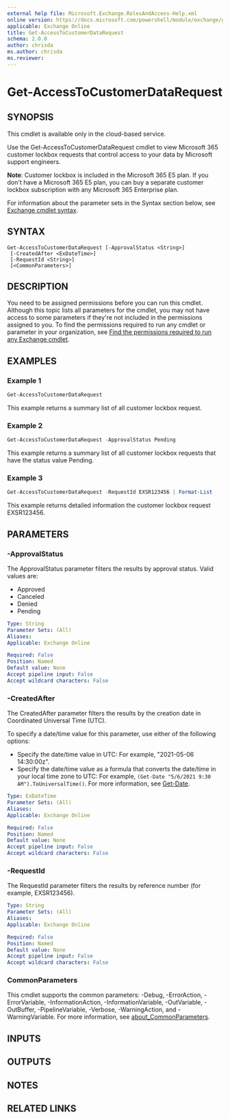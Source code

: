 ```yaml
---
external help file: Microsoft.Exchange.RolesAndAccess-Help.xml
online version: https://docs.microsoft.com/powershell/module/exchange/get-accesstocustomerdatarequest
applicable: Exchange Online
title: Get-AccessToCustomerDataRequest
schema: 2.0.0
author: chrisda
ms.author: chrisda
ms.reviewer:
---
```


# Get-AccessToCustomerDataRequest

## SYNOPSIS
This cmdlet is available only in the cloud-based service.

Use the Get-AccessToCustomerDataRequest cmdlet to view Microsoft 365 customer lockbox requests that control access to your data by Microsoft support engineers.

**Note**: Customer lockbox is included in the Microsoft 365 E5 plan. If you don't have a Microsoft 365 E5 plan, you can buy a separate customer lockbox subscription with any Microsoft 365 Enterprise plan.

For information about the parameter sets in the Syntax section below, see [Exchange cmdlet syntax](https://docs.microsoft.com/powershell/exchange/exchange-cmdlet-syntax).

## SYNTAX

```
Get-AccessToCustomerDataRequest [-ApprovalStatus <String>]
 [-CreatedAfter <ExDateTime>]
 [-RequestId <String>]
 [<CommonParameters>]
```

## DESCRIPTION
You need to be assigned permissions before you can run this cmdlet. Although this topic lists all parameters for the cmdlet, you may not have access to some parameters if they're not included in the permissions assigned to you. To find the permissions required to run any cmdlet or parameter in your organization, see [Find the permissions required to run any Exchange cmdlet](https://docs.microsoft.com/powershell/exchange/find-exchange-cmdlet-permissions).

## EXAMPLES

### Example 1
```powershell
Get-AccessToCustomerDataRequest
```

This example returns a summary list of all customer lockbox request.

### Example 2
```powershell
Get-AccessToCustomerDataRequest -ApprovalStatus Pending
```

This example returns a summary list of all customer lockbox requests that have the status value Pending.

### Example 3
```powershell
Get-AccessToCustomerDataRequest -RequestId EXSR123456 | Format-List
```

This example returns detailed information the customer lockbox request EXSR123456.

## PARAMETERS

### -ApprovalStatus
The ApprovalStatus parameter filters the results by approval status. Valid values are:

- Approved
- Canceled
- Denied
- Pending

```yaml
Type: String
Parameter Sets: (All)
Aliases:
Applicable: Exchange Online

Required: False
Position: Named
Default value: None
Accept pipeline input: False
Accept wildcard characters: False
```

### -CreatedAfter
The CreatedAfter parameter filters the results by the creation date in Coordinated Universal Time (UTC).

To specify a date/time value for this parameter, use either of the following options:

- Specify the date/time value in UTC: For example, "2021-05-06 14:30:00z".
- Specify the date/time value as a formula that converts the date/time in your local time zone to UTC: For example, `(Get-Date "5/6/2021 9:30 AM").ToUniversalTime()`. For more information, see [Get-Date](https://docs.microsoft.com/powershell/module/Microsoft.PowerShell.Utility/Get-Date).

```yaml
Type: ExDateTime
Parameter Sets: (All)
Aliases:
Applicable: Exchange Online

Required: False
Position: Named
Default value: None
Accept pipeline input: False
Accept wildcard characters: False
```

### -RequestId
The RequestId parameter filters the results by reference number (for example, EXSR123456).

```yaml
Type: String
Parameter Sets: (All)
Aliases:
Applicable: Exchange Online

Required: False
Position: Named
Default value: None
Accept pipeline input: False
Accept wildcard characters: False
```

### CommonParameters
This cmdlet supports the common parameters: -Debug, -ErrorAction, -ErrorVariable, -InformationAction, -InformationVariable, -OutVariable, -OutBuffer, -PipelineVariable, -Verbose, -WarningAction, and -WarningVariable. For more information, see [about_CommonParameters](https://go.microsoft.com/fwlink/p/?LinkID=113216).

## INPUTS

###  

## OUTPUTS

###  

## NOTES

## RELATED LINKS
